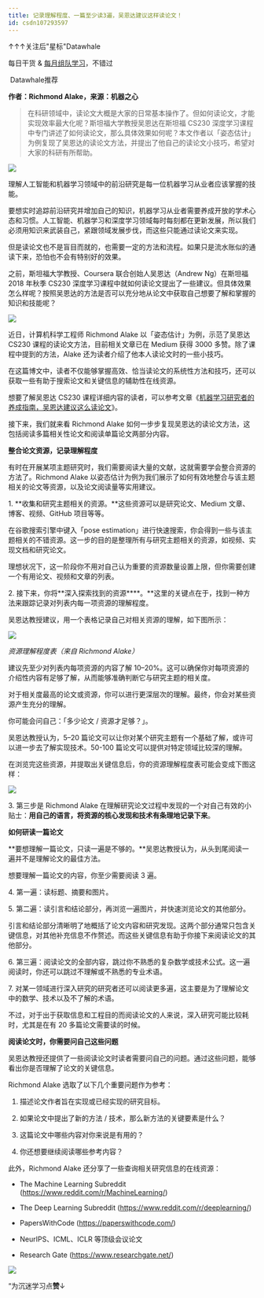 ```yaml
---
title: 记录理解程度、一篇至少读3遍，吴恩达建议这样读论文！
id: csdn107293597
---
```


↑↑↑关注后"星标"Datawhale

每日干货 & [每月组队学习](https://mp.weixin.qq.com/mp/appmsgalbum?__biz=MzIyNjM2MzQyNg%3D%3D&action=getalbum&album_id=1338040906536108033#wechat_redirect)，不错过

 Datawhale推荐 

******作者：Richmond Alake，**来源：机器之心********

> 在科研领域中，读论文大概是大家的日常基本操作了。但如何读论文，才能实现效率最大化呢？斯坦福大学教授吴恩达在斯坦福 CS230 深度学习课程中专门讲述了如何读论文，那么具体效果如何呢？本文作者以「姿态估计」为例复现了吴恩达的读论文方法，并提出了他自己的读论文小技巧，希望对大家的科研有所帮助。

![](../img/8f736037f0b6387401c1d8892078e123.png)

理解人工智能和机器学习领域中的前沿研究是每一位机器学习从业者应该掌握的技能。

要想实时追踪前沿研究并增加自己的知识，机器学习从业者需要养成开放的学术心态和习惯。人工智能、机器学习和深度学习领域每时每刻都在更新发展，所以我们必须用知识来武装自己，紧跟领域发展步伐，而这些只能通过读论文来实现。

但是读论文也不是盲目而就的，也需要一定的方法和流程。如果只是流水账似的通读下来，恐怕也不会有特别好的效果。

之前，斯坦福大学教授、Coursera 联合创始人吴恩达（Andrew Ng）在斯坦福 2018 年秋季 CS230 深度学习课程中就如何读论文提出了一些建议。但具体效果怎么样呢？按照吴恩达的方法是否可以充分地从论文中获取自己想要了解和掌握的知识和技能呢？

![](../img/0c044085d9f50414a27bd1e38901d13e.png)

近日，计算机科学工程师 Richmond Alake 以「姿态估计」为例，示范了吴恩达 CS230 课程的读论文方法，目前相关文章已在 Medium 获得 3000 多赞。除了课程中提到的方法，Alake 还为读者介绍了他本人读论文时的一些小技巧。

在这篇博文中，读者不仅能够掌握高效、恰当读论文的系统性方法和技巧，还可以获取一些有助于搜索论文和关键信息的辅助性在线资源。

想要了解吴恩达 CS230 课程详细内容的读者，可以参考文章《[机器学习研究者的养成指南，吴恩达建议这么读论文](http://mp.weixin.qq.com/s?__biz=MzA3MzI4MjgzMw%3D%3D&chksm=871a7079b06df96f4b14d7888b0d9d2b9e95a89092c1b4364f39a6e51ac77590cf6552c59180&idx=1&mid=2650780679&scene=21&sn=a9358fe26492d1159939d0095d9c87bf#wechat_redirect)》。

接下来，我们就来看 Richmond Alake 如何一步步复现吴恩达的读论文方法，这包括阅读多篇相关性论文和阅读单篇论文两部分内容。

**整合论文资源，记录理解程度**

有时在开展某项主题研究时，我们需要阅读大量的文献，这就需要学会整合资源的方法了。Richmond Alake 以姿态估计为例为我们展示了如何有效地整合与该主题相关的论文等资源，以及论文阅读量等实用建议。

1\. **收集和研究主题相关的资源。**这些资源可以是研究论文、Medium 文章、博客、视频、GitHub 项目等等。

在谷歌搜索引擎中键入「pose estimation」进行快速搜索，你会得到一些与该主题相关的不错资源。这一步的目的是整理所有与研究主题相关的资源，如视频、实现文档和研究论文。

理想状况下，这一阶段你不用对自己认为重要的资源数量设置上限，但你需要创建一个有用论文、视频和文章的列表。

2\. 接下来，你将**深入探索找到的资源****。**这里的关键点在于，找到一种方法来跟踪记录对列表内每一项资源的理解程度。

吴恩达教授建议，用一个表格记录自己对相关资源的理解，如下图所示：

![](../img/62c994f153b573fa9caaa60a468041ba.png)

*资源理解程度表（来自 Richmond Alake）*

建议先至少对列表内每项资源的内容了解 10–20%。这可以确保你对每项资源的介绍性内容有足够了解，从而能够准确判断它与研究主题的相关度。

对于相关度最高的论文或资源，你可以进行更深层次的理解。最终，你会对某些资源产生充分的理解。

你可能会问自己：「多少论文 / 资源才足够？」。

吴恩达教授认为，5–20 篇论文可以让你对某个研究主题有一个基础了解，或许可以进一步去了解实现技术。50-100 篇论文可以提供对特定领域比较深的理解。

在浏览完这些资源，并提取出关键信息后，你的资源理解程度表可能会变成下图这样：

![](../img/70c9b8c2abb5643b56d3c9c9914238f5.png)

3\. 第三步是 Richmond Alake 在理解研究论文过程中发现的一个对自己有效的小贴士：**用自己的语言，将资源的核心发现和技术有条理地记录下来**。

**如何研读一篇论文**

**要想理解一篇论文，只读一遍是不够的。**吴恩达教授认为，从头到尾阅读一遍并不是理解论文的最佳方法。

想要理解一篇论文的内容，你至少需要阅读 3 遍。

4\. 第一遍：读标题、摘要和图片。

5\. 第二遍：读引言和结论部分，再浏览一遍图片，并快速浏览论文的其他部分。

引言和结论部分清晰明了地概括了论文内容和研究发现。这两个部分通常只包含关键信息，对其他补充信息不作赘述。而这些关键信息有助于你接下来阅读论文的其他部分。

6\. 第三遍：阅读论文的全部内容，跳过你不熟悉的复杂数学或技术公式。这一遍阅读时，你还可以跳过不理解或不熟悉的专业术语。

7\. 对某一领域进行深入研究的研究者还可以阅读更多遍，这主要是为了理解论文中的数学、技术以及不了解的术语。

不过，对于出于获取信息和工程目的而阅读论文的人来说，深入研究可能比较耗时，尤其是在有 20 多篇论文需要读的时候。

**阅读论文时，你需要问自己这些问题**

吴恩达教授还提供了一些阅读论文时读者需要问自己的问题。通过这些问题，能够看出你是否理解了论文的关键信息。

Richmond Alake 选取了以下几个重要问题作为参考：

1.  描述论文作者旨在实现或已经实现的研究目标。

2.  如果论文中提出了新的方法 / 技术，那么新方法的关键要素是什么？

3.  这篇论文中哪些内容对你来说是有用的？

4.  你还想要继续阅读哪些参考内容？

此外，Richmond Alake 还分享了一些查询相关研究信息的在线资源：

*   The Machine Learning Subreddit (https://www.reddit.com/r/MachineLearning/)

*   The Deep Learning Subreddit (https://www.reddit.com/r/deeplearning/)

*   PapersWithCode (https://paperswithcode.com/)

*   NeurIPS、ICML、ICLR 等顶级会议论文

*   Research Gate (https://www.researchgate.net/)

![](../img/ac1260bd6d55ebcd4401293b8b1ef5ff.png)

“为沉迷学习点**赞**↓